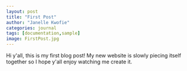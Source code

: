 ```yaml
---
layout: post
title: "First Post"
author: "Janelle Kwofie"
categories: journal
tags: [documentation,sample]
image: FirstPost.jpg
---
```


Hi y'all, this is my first blog post! My new website is slowly piecing itself together so I hope y'all enjoy watching me create it.
